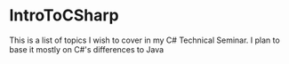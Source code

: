 # IntroToCSharp
This is  a list of topics I wish to cover in my C# Technical Seminar. I plan to base it mostly on C#'s differences to Java

